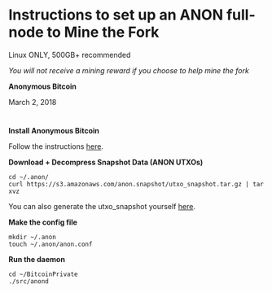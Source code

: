 # Instructions to set up an ANON full-node to Mine the Fork
Linux ONLY, 500GB+ recommended

*You will not receive a mining reward if you choose to help mine the fork*

**Anonymous Bitcoin**

March 2, 2018

#

**Install Anonymous Bitcoin**

Follow the instructions [here]([INSERT_GITHUB_REPO_URL]).

**Download + Decompress Snapshot Data (ANON UTXOs)**
```
cd ~/.anon/
curl https://s3.amazonaws.com/anon.snapshot/utxo_snapshot.tar.gz | tar xvz
```

You can also generate the utxo_snapshot yourself [here]([INSERT_GITHUB_REPO_URL]).

**Make the config file**
```
mkdir ~/.anon
touch ~/.anon/anon.conf
```

**Run the daemon**
```
cd ~/BitcoinPrivate
./src/anond
```
